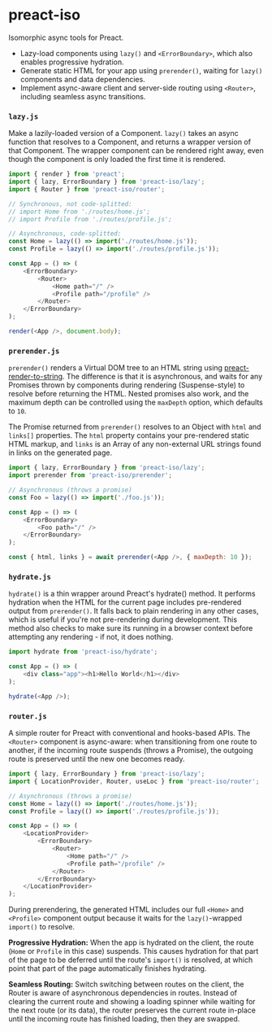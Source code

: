# preact-iso

Isomorphic async tools for Preact.

- Lazy-load components using `lazy()` and `<ErrorBoundary>`, which also enables progressive hydration.
- Generate static HTML for your app using `prerender()`, waiting for `lazy()` components and data dependencies.
- Implement async-aware client and server-side routing using `<Router>`, including seamless async transitions.

### `lazy.js`

Make a lazily-loaded version of a Component.
`lazy()` takes an async function that resolves to a Component, and returns a wrapper version of that Component. The wrapper component can be rendered right away, even though the component is only loaded the first time it is rendered.

```js
import { render } from 'preact';
import { lazy, ErrorBoundary } from 'preact-iso/lazy';
import { Router } from 'preact-iso/router';

// Synchronous, not code-splitted:
// import Home from './routes/home.js';
// import Profile from './routes/profile.js';

// Asynchronous, code-splitted:
const Home = lazy(() => import('./routes/home.js'));
const Profile = lazy(() => import('./routes/profile.js'));

const App = () => (
	<ErrorBoundary>
		<Router>
			<Home path="/" />
			<Profile path="/profile" />
		</Router>
	</ErrorBoundary>
);

render(<App />, document.body);
```

### `prerender.js`

`prerender()` renders a Virtual DOM tree to an HTML string using [preact-render-to-string](https://github.com/preactjs/preact-render-to-string). The difference is that it is asynchronous, and waits for any Promises thrown by components during rendering (Suspense-style) to resolve before returning the HTML. Nested promises also work, and the maximum depth can be controlled using the `maxDepth` option, which defaults to `10`.

The Promise returned from `prerender()` resolves to an Object with `html` and `links[]` properties. The `html` property contains your pre-rendered static HTML markup, and `links` is an Array of any non-external URL strings found in links on the generated page.

```js
import { lazy, ErrorBoundary } from 'preact-iso/lazy';
import prerender from 'preact-iso/prerender';

// Asynchronous (throws a promise)
const Foo = lazy(() => import('./foo.js'));

const App = () => (
	<ErrorBoundary>
		<Foo path="/" />
	</ErrorBoundary>
);

const { html, links } = await prerender(<App />, { maxDepth: 10 });
```

### `hydrate.js`

`hydrate()` is a thin wrapper around Preact's hydrate() method. It performs hydration when the HTML for the current page includes pre-rendered output from `prerender()`. It falls back to plain rendering in any other cases, which is useful if you're not pre-rendering during development. This method also checks to make sure its running in a browser context before attempting any rendering - if not, it does nothing.

```js
import hydrate from 'preact-iso/hydrate';

const App = () => (
	<div class="app"><h1>Hello World</h1></div>
);

hydrate(<App />);
```

### `router.js`

A simple router for Preact with conventional and hooks-based APIs. The `<Router>` component is async-aware: when transitioning from one route to another, if the incoming route suspends (throws a Promise), the outgoing route is preserved until the new one becomes ready.

```js
import { lazy, ErrorBoundary } from 'preact-iso/lazy';
import { LocationProvider, Router, useLoc } from 'preact-iso/router';

// Asynchronous (throws a promise)
const Home = lazy(() => import('./routes/home.js'));
const Profile = lazy(() => import('./routes/profile.js'));

const App = () => (
	<LocationProvider>
		<ErrorBoundary>
			<Router>
				<Home path="/" />
				<Profile path="/profile" />
			</Router>
		</ErrorBoundary>
	</LocationProvider>
);
```

During prerendering, the generated HTML includes our full `<Home>` and `<Profile>` component output because it waits for the `lazy()`-wrapped `import()` to resolve.

**Progressive Hydration:** When the app is hydrated on the client, the route (`Home` or `Profile` in this case) suspends. This causes hydration for that part of the page to be deferred until the route's `import()` is resolved, at which point that part of the page automatically finishes hydrating.

**Seamless Routing:** Switch switching between routes on the client, the Router is aware of asynchronous dependencies in routes. Instead of clearing the current route and showing a loading spinner while waiting for the next route (or its data), the router preserves the current route in-place until the incoming route has finished loading, then they are swapped.
